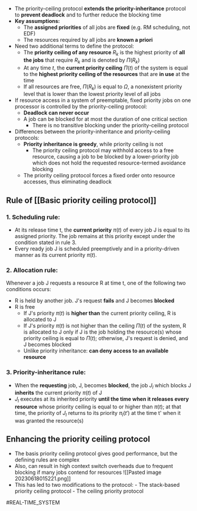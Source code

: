 - The priority-ceiling protocol **extends the priority-inheritance** protocol to **prevent deadlock** and to further reduce the blocking time
- **Key assumptions:**
    - The **assigned priorities** of all jobs are **fixed** (e.g. RM scheduling, not EDF)
    - The resources required by all jobs are **known a priori**
- Need two additional terms to define the protocol:
    - The **priority ceiling of any resource** $R_{k}$ is the highest priority of **all the jobs** that require $R_{k}$ and is denoted by $\Pi(R_{k})$ 
    - At any time $t$, the **current priority ceiling**  $\Pi(t)$ of the system is equal to the **highest priority ceiling of the resources** that are **in use** at the time
    - If all resources are free, $\Pi(R_{k})$ is equal to $\Omega$, a nonexistent priority level that is lower than the lowest priority level of all jobs
- If resource access in a system of preemptable, fixed priority jobs on one processor is controlled by the priority-ceiling protocol:
    - **Deadlock can never occur**
    - A job can be blocked for at most the duration of one critical section
        - There is no transitive blocking under the priority-ceiling protocol
- Differences between the priority-inheritance and priority-ceiling protocols:
    - **Priority inheritance is greedy**, while priority ceiling is not
        - The priority ceiling protocol may withhold access to a free resource, causing a job to be blocked by a lower-priority job which does not hold the requested resource-termed avoidance blocking
    - The priority ceiling protocol forces a fixed order onto resource accesses, thus eliminating deadlock
## Rule of [[Basic priority ceiling protocol]] 
### 1. Scheduling rule:
- At its release time t, the **current priority** $\pi(t)$ of every job J is equal to its assigned priority. The job remains at this priority except under the condition stated in rule 3.
- Every ready job J is scheduled preemptively and in a priority-driven manner as its current priority $\pi(t)$.
### 2. Allocation rule:
Whenever a job J requests a resource R at time t, one of the following two conditions occurs:
- R is held by another job. J's request **fails** and J becomes **blocked**
- R is free
    - If J's priority $\pi(t)$ is **higher than** the current priority ceiling, R is allocated to J
    - If J's priority $\pi(t)$ is not higher than the ceiling $\Pi(t)$ of the system, R is allocated to J only if J is the job holding the resource(s) whose priority ceiling is equal to $\Pi(t)$; otherwise, J's request is denied, and J becomes blocked
    - Unlike priority inheritance: **can deny access to an available resource**
### 3. Priority-inheritance rule:
- When the **requesting** job, J, becomes **blocked**, the job $J_{l}$ which blocks J **inherits** the current priority $\pi(t)$ of J
- $J_{l}$ executes at its inherited priority **until the time when it releases every resource** whose priority ceiling is equal to or higher than $\pi(t)$; at that time, the priority of $J_{l}$ returns to its priority $\pi_{l}(t')$ at the time t' when it was granted the resource(s)
## Enhancing the priority ceiling protocol
- The basis priority ceiling protocol gives good performance, but the defining rules are complex
- Also, can result in high context switch overheads due to frequent blocking if many jobs contend for resources
![[Pasted image 20230618015221.png]]
- This has led to two modifications to the protocol:
        - The stack-based priority ceiling protocol
        - The ceiling priority protocol

#REAL-TIME_SYSTEM 
